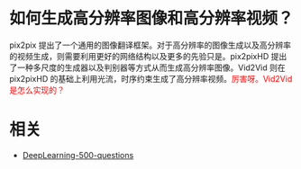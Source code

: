 

# 如何生成高分辨率图像和高分辨率视频？

pix2pix 提出了一个通用的图像翻译框架。对于高分辨率的图像生成以及高分辨率的视频生成，则需要利用更好的网络结构以及更多的先验只是。pix2pixHD 提出了一种多尺度的生成器以及判别器等方式从而生成高分辨率图像。Vid2Vid 则在 pix2pixHD 的基础上利用光流，时序约束生成了高分辨率视频。<span style="color:red;">厉害呀。Vid2Vid 是怎么实现的？</span>






# 相关

- [DeepLearning-500-questions](https://github.com/scutan90/DeepLearning-500-questions)
